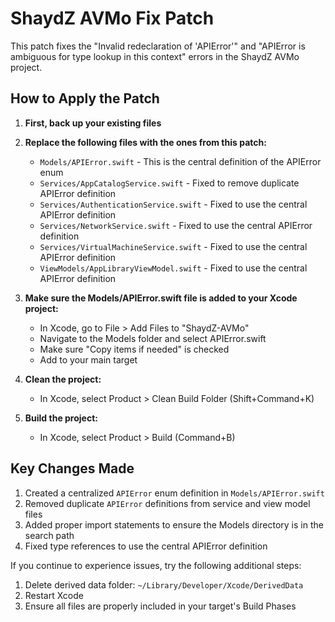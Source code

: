 # ShaydZ AVMo Fix Patch

This patch fixes the "Invalid redeclaration of 'APIError'" and "APIError is ambiguous for type lookup in this context" errors in the ShaydZ AVMo project.

## How to Apply the Patch

1. **First, back up your existing files**

2. **Replace the following files with the ones from this patch:**
   - `Models/APIError.swift` - This is the central definition of the APIError enum
   - `Services/AppCatalogService.swift` - Fixed to remove duplicate APIError definition
   - `Services/AuthenticationService.swift` - Fixed to use the central APIError definition
   - `Services/NetworkService.swift` - Fixed to use the central APIError definition
   - `Services/VirtualMachineService.swift` - Fixed to use the central APIError definition
   - `ViewModels/AppLibraryViewModel.swift` - Fixed to use the central APIError definition

3. **Make sure the Models/APIError.swift file is added to your Xcode project:**
   - In Xcode, go to File > Add Files to "ShaydZ-AVMo"
   - Navigate to the Models folder and select APIError.swift
   - Make sure "Copy items if needed" is checked
   - Add to your main target

4. **Clean the project:**
   - In Xcode, select Product > Clean Build Folder (Shift+Command+K)

5. **Build the project:**
   - In Xcode, select Product > Build (Command+B)

## Key Changes Made

1. Created a centralized `APIError` enum definition in `Models/APIError.swift`
2. Removed duplicate `APIError` definitions from service and view model files
3. Added proper import statements to ensure the Models directory is in the search path
4. Fixed type references to use the central APIError definition

If you continue to experience issues, try the following additional steps:
1. Delete derived data folder: `~/Library/Developer/Xcode/DerivedData`
2. Restart Xcode
3. Ensure all files are properly included in your target's Build Phases
